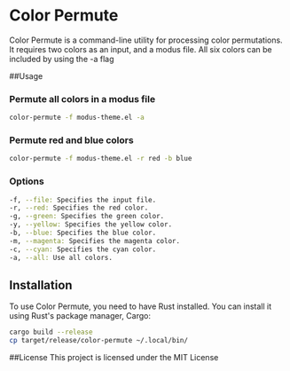 # Color Permute

Color Permute is a command-line utility for processing color permutations.
It requires two colors as an input, and a modus file. All six colors can be included 
by using the -a flag

##Usage 

### Permute all colors in a modus file

``` sh
color-permute -f modus-theme.el -a

```

### Permute red and blue colors

``` sh
color-permute -f modus-theme.el -r red -b blue

```
### Options

``` sh
-f, --file: Specifies the input file.
-r, --red: Specifies the red color.
-g, --green: Specifies the green color.
-y, --yellow: Specifies the yellow color.
-b, --blue: Specifies the blue color.
-m, --magenta: Specifies the magenta color.
-c, --cyan: Specifies the cyan color.
-a, --all: Use all colors.
```
## Installation

To use Color Permute, you need to have Rust installed. You can install it using Rust's package manager, Cargo:

``` sh
cargo build --release
cp target/release/color-permute ~/.local/bin/
```

##License
This project is licensed under the MIT License
